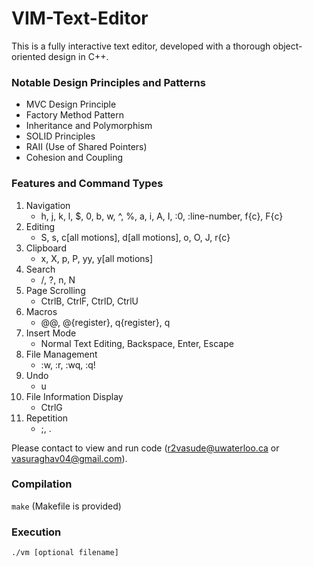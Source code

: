 # VIM-Text-Editor

This is a fully interactive text editor, developed with a thorough object-oriented design in C++.

### Notable Design Principles and Patterns
- MVC Design Principle
- Factory Method Pattern
- Inheritance and Polymorphism
- SOLID Principles
- RAII (Use of Shared Pointers)
- Cohesion and Coupling

### Features and Command Types
1. Navigation
   - h, j, k, l, $, 0, b, w, ^, %, a, i, A, I, :0, :line-number, f{c}, F{c}
2. Editing
   - S, s, c[all motions], d[all motions], o, O, J, r{c}
3. Clipboard
   - x, X, p, P, yy, y[all motions]
4. Search
   - /, ?, n, N
5. Page Scrolling
   - CtrlB, CtrlF, CtrlD, CtrlU
6. Macros
   - @@, @{register}, q{register}, q
7. Insert Mode
   - Normal Text Editing, Backspace, Enter, Escape
8. File Management
   - :w, :r, :wq, :q!
9. Undo
   - u
10. File Information Display
    - CtrlG
12. Repetition
    - ;, .

Please contact to view and run code (r2vasude@uwaterloo.ca or vasuraghav04@gmail.com).

### Compilation
`
make
`
(Makefile is provided)

### Execution
`
./vm [optional filename]
`

